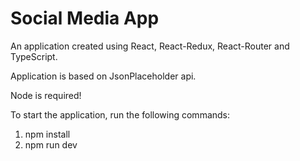 # Social Media App

An application created using React, React-Redux, React-Router and TypeScript.

Application is based on JsonPlaceholder api.

Node is required!

To start the application, run the following commands:

1. npm install
2. npm run dev

